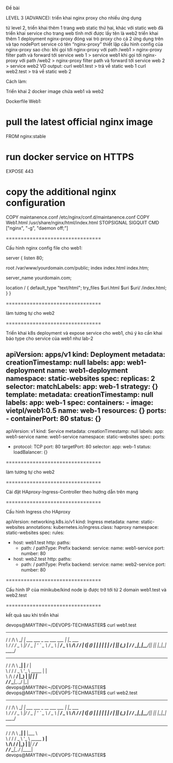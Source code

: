 Đề bài

LEVEL 3 (ADVANCE): triển khai nginx proxy cho nhiều ứng dụng

từ level 2, triển khai thêm 1 trang web static thứ hai, khác với static web đã triển khai
service cho trang web tĩnh mới được lấy tên là web2
triển khai thêm 1 deployment nginx-proxy đóng vai trò proxy cho cả 2 ứng dụng trên và tạo nodePort service có tên “nginx-proxy”
thiết lập cấu hình config của nginx-proxy sao cho:
khi gọi tới nginx-proxy với path /web1 > nginx-proxy filter path và forward tới service web 1 > service web1
khi gọi tới nginx-proxy với path /web2 > nginx-proxy filter path và forward tới service web 2 > service web2
VD output:
curl web1.test > trả về static web 1
curl web2.test > trả về static web 2


Cách làm:

Triển khai 2 docker image chứa web1 và web2

Dockerfile Web1:
# pull the latest official nginx image
FROM nginx:stable
# run docker service on HTTPS
EXPOSE 443
# copy the additional nginx configuration
COPY maintanence.conf /etc/nginx/conf.d/maintanence.conf
COPY Web1.html /usr/share/nginx/html/index.html
STOPSIGNAL SIGQUIT
CMD ["nginx", "-g", "daemon off;"]

================================

Cấu hình nginx config file cho web1:

 server {
  listen   80;

  root /var/www/yourdomain.com/public;
  index index.html index.htm;

  server_name yourdomain.com;
  
  location / {
   default_type "text/html";
   try_files $uri.html $uri $uri/ /index.html;
  }
}

================================

làm tương tự cho web2

================================

Triển khai k8s deployment và expose service cho web1, chú ý ko cần khai báo type cho service của web1 như lab-2

apiVersion: apps/v1
kind: Deployment
metadata:
  creationTimestamp: null
  labels:
    app: web1-deployment
  name: web1-deployment
  namespace: static-websites
spec:
  replicas: 2
  selector:
    matchLabels:
      app: web-1
  strategy: {}
  template:
    metadata:
      creationTimestamp: null
      labels:
        app: web-1
    spec:
      containers:
      - image: vietpl/web1:0.5
        name: web-1
        resources: {}
        ports:
            - containerPort: 80
status: {}
---
apiVersion: v1
kind: Service
metadata:
  creationTimestamp: null
  labels:
    app: web1-service
  name: web1-service
  namespace: static-websites
spec:
  ports:
  - protocol: TCP
    port: 80
    targetPort: 80
  selector:
    app: web-1
status:
  loadBalancer: {}
  
================================

làm tương tự cho web2

================================

Cài đặt HAproxy-Ingress-Controller theo hướng dẫn trên mạng

================================

Cấu hình Ingress cho HAproxy

apiVersion: networking.k8s.io/v1
kind: Ingress
metadata:
  name: static-websites
  annotations:
    kubernetes.io/ingress.class: haproxy
  namespace: static-websites
spec:
  rules:
  - host: web1.test
    http:
      paths:
      - path: /
        pathType: Prefix
        backend:
          service:
            name: web1-service
            port:
              number: 80
  - host: web2.test
    http:
      paths:
      - path: /
        pathType: Prefix
        backend:
          service:
            name: web2-service
            port:
              number: 80
              
================================

Cấu hình IP của minikube/kind node ip được trở tới từ 2 domain web1.test và web2.test

================================

kết quả sau khi triển khai

devops@MAYTINH:~/DEVOPS-TECHMASTER$ curl web1.test
__    __     _                            _        
/ / /\ \ \___| | ___ ___  _ __ ___   ___  | |_ ___  
\ \/  \/ / _ \ |/ __/ _ \| '_ ` _ \ / _ \ | __/ _ \ 
 \  /\  /  __/ | (_| (_) | | | | | |  __/ | || (_) |
  \/  \/ \___|_|\___\___/|_| |_| |_|\___|  \__\___/ 
                                                    
 __    __     _               _                     
/ / /\ \ \___| |__           / |                    
\ \/  \/ / _ \ '_ \   _____  | |                    
 \  /\  /  __/ |_) | |_____| | |                    
  \/  \/ \___|_.__/          |_|                    
                                                    devops@MAYTINH:~/DEVOPS-TECHMASTER$ 
devops@MAYTINH:~/DEVOPS-TECHMASTER$ curl web2.test
__    __     _                            _        
/ / /\ \ \___| | ___ ___  _ __ ___   ___  | |_ ___  
\ \/  \/ / _ \ |/ __/ _ \| '_ ` _ \ / _ \ | __/ _ \ 
 \  /\  /  __/ | (_| (_) | | | | | |  __/ | || (_) |
  \/  \/ \___|_|\___\___/|_| |_| |_|\___|  \__\___/ 
                                                    
 __    __     _               ____                  
/ / /\ \ \___| |__           |___ \                 
\ \/  \/ / _ \ '_ \   _____    __) |                
 \  /\  /  __/ |_) | |_____|  / __/                 
  \/  \/ \___|_.__/          |_____|                
                                                    devops@MAYTINH:~/DEVOPS-TECHMASTER$ 

